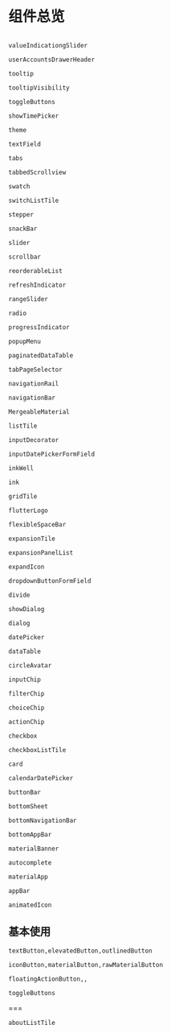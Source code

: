 # 组件总览


```widgetsRow

```

```widgetsRow
valueIndicationgSlider
```

```widgetsRow
userAccountsDrawerHeader
```

```widgetsRow
tooltip
```

```widgetsRow
tooltipVisibility
```

```widgetsRow
toggleButtons
```


```widgetsRow
showTimePicker
```

```widgetsRow
theme
```

```widgetsRow
textField
```

```widgetsRow
tabs
```

```widgetsRow
tabbedScrollview
```

```widgetsRow
swatch
```

```widgetsRow
switchListTile
```

```widgetsRow
stepper
```

```widgetsRow
snackBar
```

```widgetsRow
slider
```

```widgetsRow
scrollbar
```

```widgetsRow
reorderableList
```

```widgetsRow
refreshIndicator
```

```widgetsRow
rangeSlider
```

```widgetsRow
radio
```

```widgetsRow
progressIndicator
```

```widgetsRow
popupMenu
```

```widgetsRow
paginatedDataTable
```

```widgetsRow
tabPageSelector
```

```widgetsRow
navigationRail
```

```widgetsRow
navigationBar
```

```widgetsRow
MergeableMaterial
```

```widgetsRow
listTile
```

```widgetsRow
inputDecorator
```

```widgetsRow
inputDatePickerFormField
```

```widgetsRow
inkWell
```

```widgetsRow
ink
```

```widgetsRow
gridTile
```

```widgetsRow
flutterLogo
```

```widgetsRow
flexibleSpaceBar
```

```widgetsRow
expansionTile
```

```widgetsRow
expansionPanelList
```

```widgetsRow
expandIcon
```

```widgetsRow
dropdownButtonFormField
```

<!-- ```widgetsRow
drawer
``` -->

```widgetsRow
divide
```

```widgetsRow
showDialog
```

```widgetsRow
dialog
```

```widgetsRow
datePicker
```

```widgetsRow
dataTable
```

```widgetsRow
circleAvatar
```

```widgetsRow
inputChip
```

```widgetsRow
filterChip
```

```widgetsRow
choiceChip
```
```widgetsRow
actionChip
```
```widgetsRow
checkbox
```
```widgetsRow
checkboxListTile
```
```widgetsRow
card
```
```widgetsRow
calendarDatePicker
```
```widgetsRow
buttonBar
```
```widgetsRow
bottomSheet
```
```widgetsRow
bottomNavigationBar
```
```widgetsRow
bottomAppBar
```
```widgetsRow
materialBanner
```

```widgetsRow
autocomplete
```

```widgetsRow
materialApp
```

```widgetsRow
appBar
```

```widgetsRow
animatedIcon
```

## 基本使用

```widgetsRow
textButton,elevatedButton,outlinedButton
```
```widgetsRow
iconButton,materialButton,rawMaterialButton
```
```widgetsRow
floatingActionButton,,
```
```widgetsRow
toggleButtons
```
===
```widgetsRow
aboutListTile
```
